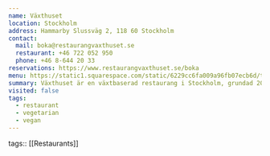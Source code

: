 ```yaml
---
name: Växthuset
location: Stockholm
address: Hammarby Slussväg 2, 118 60 Stockholm
contact:
  mail: boka@restaurangvaxthuset.se
  restaurant: +46 722 052 950
  phone: +46 8-644 20 33
reservations: https://www.restaurangvaxthuset.se/boka
menu: https://static1.squarespace.com/static/6229cc6fa009a96fb07ecb6d/t/65fd8fe734cbc53394fee655/1711116263866/meny_mars.pdf
summary: Växthuset är en växtbaserad restaurang i Stockholm, grundad 2016 av Jon Birgne. Belägen under Skansbron vid Södermalm, delar den lokal med Trädgården / under bron, norra Europas största nattklubb. Restaurangen använder säsongsbetonade råvaror från Sverige och Norden, med fokus på hållbarhet och nära samarbete med producenter. Måltiderna berättar historien om platsen och dess terroir. Vinlistan består av naturviner och biodynamiska viner, medan andra drycker som alkoholfritt och öl är närproducerade och hantverksmässiga.
visited: false
tags:
  - restaurant
  - vegetarian
  - vegan
---
```

tags:: [[Restaurants]]